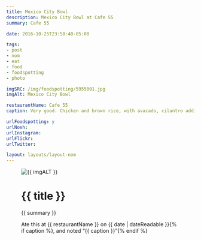 ```yaml
---
title: Mexico City Bowl
description: Mexico City Bowl at Cafe 55
summary: Cafe 55

date: 2016-10-25T23:58:40-05:00

tags:
- post
- nom
- eat
- food
- foodspotting
- photo

imgSRC: /img/foodspotting/5955001.jpg
imgAlt: Mexico City Bowl

restaurantName: Cafe 55
caption: Very good. Chicken and brown rice, with avacado, cilantro adding a lot of taste.

urlFoodspotting: y
urlNosh:
urlInstagram:
urlFlickr:
urlTwitter:

layout: layouts/layout-nom
---
```

<figure class="nom">
	<img class="u-photo img-border" src="{{ imgSRC }}" alt="{{ imgALT }}">
	<figcaption>
		<h1 class="title p-name">{{ title }}</h1>
		<p class="summary">{{ summary }}</p>
		<p>Ate this at {{ restaurantName }} on <time class="dt-published" datetime="{{ date | dateIso }}">{{ date | dateReadable }}</time>{% if caption %}, and noted <q class="caption">{{ caption }}</q>{% endif %}
	</figcaption>
</figure>
